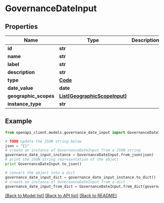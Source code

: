 # GovernanceDateInput


## Properties
Name | Type | Description | Notes
------------ | ------------- | ------------- | -------------
**id** | **str** |  | 
**name** | **str** |  | 
**label** | **str** |  | [optional] 
**description** | **str** |  | [optional] 
**type** | [**Code**](Code.md) |  | 
**date_value** | **date** |  | 
**geographic_scopes** | [**List[GeographicScopeInput]**](GeographicScopeInput.md) |  | 
**instance_type** | **str** |  | 

## Example

```python
from openapi_client.models.governance_date_input import GovernanceDateInput

# TODO update the JSON string below
json = "{}"
# create an instance of GovernanceDateInput from a JSON string
governance_date_input_instance = GovernanceDateInput.from_json(json)
# print the JSON string representation of the object
print GovernanceDateInput.to_json()

# convert the object into a dict
governance_date_input_dict = governance_date_input_instance.to_dict()
# create an instance of GovernanceDateInput from a dict
governance_date_input_from_dict = GovernanceDateInput.from_dict(governance_date_input_dict)
```
[[Back to Model list]](../README.md#documentation-for-models) [[Back to API list]](../README.md#documentation-for-api-endpoints) [[Back to README]](../README.md)


